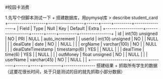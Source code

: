 #校园卡消费

1.先写个但脚本测试一下
     + 搭建数据库，用pymysql库
     > describe student_card
    +-------------------+------------------+------+-----+---------+----------------+
    | Field             | Type             | Null | Key | Default | Extra          |
    +-------------------+------------------+------+-----+---------+----------------+
    | id                | int(10) unsigned | NO   | PRI | NULL    | auto_increment |
    | userId            | int(10) unsigned | NO   |     | NULL    |                |
    | dealDate          | date             | NO   |     | NULL    |                |
    | orgName           | varchar(100)     | NO   |     | NULL    |                |
    | dealDateTimestamp | timestamp(6)     | YES  |     | NULL    |                |
    | dealTime          | time(6)          | YES  |     | NULL    |                |
    | outMoney          | float unsigned   | NO   |     | NULL    |                |
    | userName          | varchar(45)      | NO   |     | NULL    |                |
    +-------------------+------------------+------+-----+---------+----------------
     搭建结果
     + 抓取所有学生的数据（这要花很长时间，处于只是测试的目的就先抓取小部分数据）